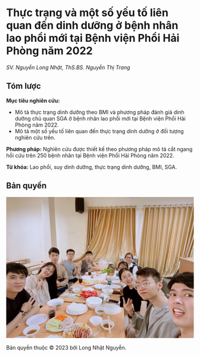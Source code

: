 # Thực trạng và một số yếu tố liên quan đến dinh dưỡng ở bệnh nhân lao phổi mới tại Bệnh viện Phổi Hải Phòng năm 2022

_SV. Nguyễn Long Nhật, ThS.BS. Nguyễn Thị Trang_

## Tóm lược

**Mục tiêu nghiên cứu:**

- Mô tả thực trạng dinh dưỡng theo BMI và phương pháp đánh giá dinh dưỡng chủ quan SGA ở bệnh nhân lao phổi mới tại Bệnh viện Phổi Hải Phòng năm 2022.
- Mô tả một số yếu tố liên quan đến thực trạng dinh dưỡng ở đối tượng nghiên cứu trên.

**Phương pháp:** Nghiên cứu được thiết kế theo phương pháp mô tả cắt ngang hồi cứu trên 250 bệnh nhân tại Bệnh viện Phổi Hải Phòng năm 2022.

**Từ khóa:** Lao phổi, suy dinh dưỡng, thực trạng dinh dưỡng, BMI, SGA.

## Bản quyền

![team](team.jpg)

Bản quyền thuộc &copy; 2023 bởi Long Nhật Nguyễn.

